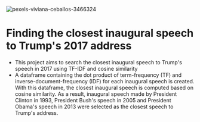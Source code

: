 ![pexels-viviana-ceballos-3466324](https://user-images.githubusercontent.com/71023894/94725850-67357b00-032a-11eb-9419-f5367a201c2f.jpg)

# Finding the closest inaugural speech to Trump's 2017 address 
* This project aims to search the closest inaugural speech to Trump's speech in 2017 using TF-IDF and cosine similarity
* A dataframe containing the dot product of term-frequency (TF) and inverse-document-frequency (IDF) for each inaugural speech is created. With this dataframe, the closest inaugural speech is computed based on cosine similarity. As a result, inaugural speech made by President Clinton in 1993, President Bush's speech in 2005 and President Obama's speech in 2013 were selected as the closest speech to Trump's address.



